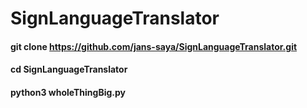 # SignLanguageTranslator

#### git clone https://github.com/jans-saya/SignLanguageTranslator.git
#### cd SignLanguageTranslator
#### python3 wholeThingBig.py
